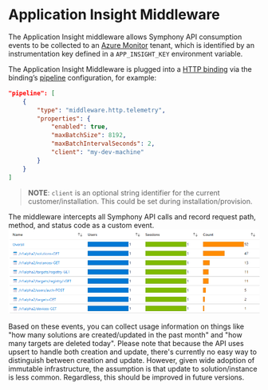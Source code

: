 # Application Insight Middleware

The Application Insight middleware allows Symphony API consumption events to be collected to an [Azure Monitor](https://azure.microsoft.com/en-us/products/monitor) tenant, which is identified by an instrumentation key defined in a ```APP_INSIGHT_KEY``` environment variable.

The Application Insight Middleware is plugged into a [HTTP binding](../bindings/http-binding.md) via the binding’s [pipeline](../bindings/http-binding.md#pipeline) configuration, for example:
```json
"pipeline": [
    {
        "type": "middleware.http.telemetry",
        "properties": {
            "enabled": true,
            "maxBatchSize": 8192,
            "maxBatchIntervalSeconds": 2,
            "client": "my-dev-machine"
        }
    }
]
```
> **NOTE**: ```client``` is an optional string identifier for the current customer/installation. This could be set during installation/provision.

The middleware intercepts all Symphony API calls and record request path, method, and status code as a custom event.
![Application Insight](../images/app-insight.png)

Based on these events, you can collect usage information on things like "how many solutions are created/updated in the past month" and "how many targets are deleted today". Please note that because the API uses upsert to handle both creation and update, there's currently no easy way to distinguish between creation and update. However, given wide adoption of immutable infrastructure, the assumption is that update to solution/instance is less common. Regardless, this should be improved in future versions.